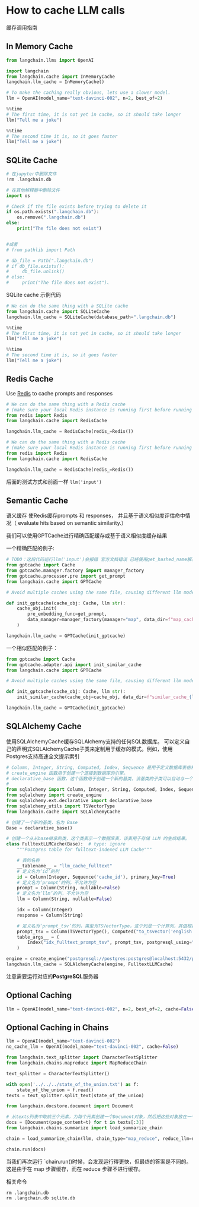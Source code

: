 # How to cache LLM calls
缓存调用指南 

## In Memory Cache
```python
from langchain.llms import OpenAI

import langchain
from langchain.cache import InMemoryCache
langchain.llm_cache = InMemoryCache()

# To make the caching really obvious, lets use a slower model.
llm = OpenAI(model_name="text-davinci-002", n=2, best_of=2)
```

```python 
%%time
# The first time, it is not yet in cache, so it should take longer
llm("Tell me a joke")
```

```python
%%time
# The second time it is, so it goes faster
llm("Tell me a joke")
```

## SQLite Cache
```python
# 在jupyter中删除文件
!rm .langchain.db
```

```python
# 在其他解释器中删除文件
import os

# Check if the file exists before trying to delete it
if os.path.exists(".langchain.db"):
    os.remove(".langchain.db")
else:
    print("The file does not exist")


#或者
# from pathlib import Path

# db_file = Path(".langchain.db")
# if db_file.exists():
#     db_file.unlink()
# else:
#     print("The file does not exist")、

```
SQLite cache 示例代码
```python
# We can do the same thing with a SQLite cache
from langchain.cache import SQLiteCache
langchain.llm_cache = SQLiteCache(database_path=".langchain.db")
````

```python
%%time
# The first time, it is not yet in cache, so it should take longer
llm("Tell me a joke")
```

```Python
%%time
# The second time it is, so it goes faster
llm("Tell me a joke")
```

## Redis Cache
Use [Redis](https://redis.io/) to cache prompts and responses
```python
# We can do the same thing with a Redis cache
# (make sure your local Redis instance is running first before running this example)
from redis import Redis
from langchain.cache import RedisCache

langchain.llm_cache = RedisCache(redis_=Redis())

# We can do the same thing with a Redis cache
# (make sure your local Redis instance is running first before running this example)
from redis import Redis
from langchain.cache import RedisCache

langchain.llm_cache = RedisCache(redis_=Redis())
```

后面的测试方式和前面一样 `llm('input')`

## Semantic Cache
语义缓存 使Redis缓存prompts 和 responses， 并且基于语义相似度评估命中情况（ evaluate hits based on semantic similarity.）

我们可以使用GPTCache进行精确匹配缓存或基于语义相似度缓存结果


一个精确匹配的例子:

```python
# TODO：这段代码运行llm('input')会报错 官方文档错误 已经使用get_hashed_name解决，具体解决方法参考本项目文档 常见错误及解决方式
from gptcache import Cache
from gptcache.manager.factory import manager_factory
from gptcache.processor.pre import get_prompt
from langchain.cache import GPTCache

# Avoid multiple caches using the same file, causing different llm model caches to affect each other

def init_gptcache(cache_obj: Cache, llm str):
    cache_obj.init(
        pre_embedding_func=get_prompt,
        data_manager=manager_factory(manager="map", data_dir=f"map_cache_{llm}"),
    )

langchain.llm_cache = GPTCache(init_gptcache)
```

一个相似匹配的例子：

```python
from gptcache import Cache
from gptcache.adapter.api import init_similar_cache
from langchain.cache import GPTCache

# Avoid multiple caches using the same file, causing different llm model caches to affect each other

def init_gptcache(cache_obj: Cache, llm str):
    init_similar_cache(cache_obj=cache_obj, data_dir=f"similar_cache_{llm}")

langchain.llm_cache = GPTCache(init_gptcache)
```

## SQLAlchemy Cache
使用SQLAlchemyCache缓存SQLAlchemy支持的任何SQL数据库。
可以定义自己的声明式SQLAlchemyCache子类来定制用于缓存的模式。例如，使用Postgres支持高速全文提示索引

```python
# Column, Integer, String, Computed, Index, Sequence 是用于定义数据库表格和字段的类。
# create_engine 函数用于创建一个连接到数据库的引擎。
# declarative_base 函数，这个函数用于创建一个新的基类，该基类的子类可以自动与一个数据库表关联。
# 
from sqlalchemy import Column, Integer, String, Computed, Index, Sequence
from sqlalchemy import create_engine
from sqlalchemy.ext.declarative import declarative_base
from sqlalchemy_utils import TSVectorType
from langchain.cache import SQLAlchemyCache

# 创建了一个新的基类，名为 Base
Base = declarative_base()

# 创建一个从从base继承的类，这个类表示一个数据库表，该表用于存储 LLM 的生成结果。
class FulltextLLMCache(Base):  # type: ignore
	"""Postgres table for fulltext-indexed LLM Cache"""

	# 表的名称
	__tablename__ = "llm_cache_fulltext"
    # 定义名为‘id’的列
	id = Column(Integer, Sequence('cache_id'), primary_key=True)
    # 定义名为‘prompt’的列，不允许为空
	prompt = Column(String, nullable=False)
	# 定义名为‘llm’的列，不允许为空
	llm = Column(String, nullable=False)

	idx = Column(Integer)
	response = Column(String)

	# 定义名为‘prompt_tsv’的列，类型为TSVectorType，这个列是一个计算列，其值根据 llm 和 prompt 列的值计算得出。计算的方法是将 llm 和 prompt 列的值连接起来，然后使用 `to
	prompt_tsv = Column(TSVectorType(), Computed("to_tsvector('english', llm || ' ' || prompt)", persisted=True))
 	table_args__ = (
        Index("idx_fulltext_prompt_tsv", prompt_tsv, postgresql_using="gin"),
    )

engine = create_engine("postgresql://postgres:postgres@localhost:5432/postgres")
langchain.llm_cache = SQLAlchemyCache(engine, FulltextLLMCache)

```

注意需要运行对应的**PostgreSQL**服务器

## Optional Caching

```python
llm = OpenAI(model_name="text-davinci-002", n=2, best_of=2, cache=False)
```

## Optional Caching in Chains

```python
llm = OpenAI(model_name="text-davinci-002")
no_cache_llm = OpenAI(model_name="text-davinci-002", cache=False)
```

```python
from langchain.text_splitter import CharacterTextSplitter
from langchain.chains.mapreduce import MapReduceChain

text_splitter = CharacterTextSplitter()
```

```python
with open('../../../state_of_the_union.txt') as f:
    state_of_the_union = f.read()
texts = text_splitter.split_text(state_of_the_union)
```

```python
from langchain.docstore.document import Document

# 从texts列表中取前三个元素，为每个元素创建一个Document对象，然后把这些对象放在一个列表中。
docs = [Document(page_content=t) for t in texts[:3]]
from langchain.chains.summarize import load_summarize_chain
```

```python
chain = load_summarize_chain(llm, chain_type="map_reduce", reduce_llm=no_cache_llm)

chain.run(docs)
```

当我们再次运行 `chain.run()时候，会发现运行得更快，但最终的答案是不同的。这是由于在 map 步骤缓存，而在 reduce 步骤不进行缓存。


相关命令

```shell
rm .langchain.db
rm .langchain.db sqlite.db
```